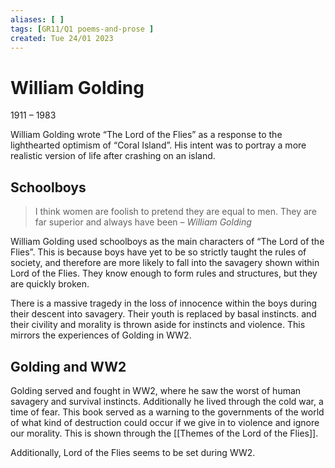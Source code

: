 ```yaml
---
aliases: [ ]
tags: [GR11/Q1 poems-and-prose ]
created: Tue 24/01 2023
---
```

# William Golding
1911 – 1983

William Golding wrote “The Lord of the Flies” as a response to the lighthearted optimism of “Coral Island”. His intent was to portray a more realistic version of life after crashing on an island. 

## Schoolboys
> I think women are foolish to pretend they are equal to men. They are far superior and always have been – *William Golding*

William Golding used schoolboys as the main characters of “The Lord of the Flies”. This is because boys have yet to be so strictly taught the rules of society, and therefore are more likely to fall into the savagery shown within Lord of the Flies. They know enough to form rules and structures, but they are quickly broken. 

There is a massive tragedy in the loss of innocence within the boys during their descent into savagery. Their youth is replaced by basal instincts. and their civility and morality is thrown aside for instincts and violence. This mirrors the experiences of Golding in WW2. 

## Golding and WW2
Golding served and fought in WW2, where he saw the worst of human savagery and survival instincts. Additionally he lived through the cold war, a time of fear. This book served as a warning to the governments of the world of what kind of destruction could occur if we give in to violence and ignore our morality. This is shown through the [[Themes of the Lord of the Flies]]. 

Additionally, Lord of the Flies seems to be set during WW2. 

